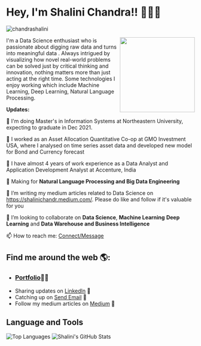 # Hey, I'm Shalini Chandra!! 👩🏾‍💻
<p align="left"> <img src="https://komarev.com/ghpvc/?username=chandrashalini" alt="chandrashalini" /> </p>
<img align='right' src='https://github.com/chandrashalini/shal/blob/main/data.gif' width='200"'>
I'm a Data Science enthusiast who is passionate about digging raw data and turns into meaningful data . Always intrigued by visualizing how novel real-world problems can be solved just by critical thinking and innovation, nothing matters more than just acting at the right time. Some technologies I enjoy working which include Machine Learning, Deep Learning, Natural Language Processing. 

**Updates:**

🔭 I'm doing Master's in Information Systems at Northeastern University, expecting to graduate in Dec 2021.

🔭 I worked as an Asset Allocation Quantitative Co-op at GMO Investment USA, where I analysed on time series asset data and developed new model for Bond and Currency forecast 

🔭 I have almost 4 years of work experience as a Data Analyst and Application Development Analyst at Accenture, India

🔭 Making for **Natural Language Processing and Big Data Engineering**

🌱 I’m  writing my medium articles related to Data Science on https://shalinichandr.medium.com/. Please do like and follow if it's valuable for you

👯 I’m looking to collaborate on **Data Science**, **Machine Learning** **Deep Learning** and **Data Warehouse and Business Intelligence**

📫 How to reach me: [Connect/Message](https://www.linkedin.com/in/shalini-chandra-b1734b8b/)

## Find me around the web 🌎: 

- <h3><a href="https://chandrashalini.github.io/">Portfolio</a>👩🏾‍ </h3>
- Sharing updates on <a href="https://www.linkedin.com/in/shalini-chandra-b1734b8b/">LinkedIn</a> 💼
- Catching up on <a href = "mailto: chandra.shal@northeastern.edu">Send Email</a> :e-mail: 
- Follow my medium articles on <a href="https://shalinichandr.medium.com/">Medium</a> 💼 

## **Language and Tools**
![Top Languages](https://github-readme-stats.vercel.app/api/top-langs/?username=chandrashalini&theme=radical)
![Shalini's GitHub Stats](https://github-readme-stats.vercel.app/api?username=chandrashalini&hide=prs,issues,contribs?username=chandrashalini&count_private=true?username=chandrashalini&show_icons=true&theme=radical)
</code>
